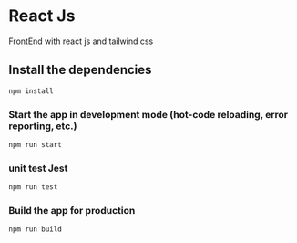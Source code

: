 # React Js 

FrontEnd with react js and tailwind css

## Install the dependencies
```bash
npm install
```

### Start the app in development mode (hot-code reloading, error reporting, etc.)
```bash
npm run start
```

### unit test Jest
```bash
npm run test
```

### Build the app for production
```bash
npm run build
```

